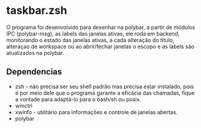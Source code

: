 # taskbar.zsh
O programa foi desenvolvido para desenhar na polybar, a partir de módulos IPC (polybar-msg), as labels das janelas ativas, ele roda em backend, monitorando o estado das janelas ativas, a cada alteração do título, alteraçao de workspace ou ao abrir/fechar janelas o escopo e as labels são atualizados na polybar.


## Dependencias
* zsh - não precisa ser seu shell padrão mas precisa estar instalado, pois é por meio dele que o programa garante a eficácia das chamadas, fique a vontade para adaptá-lo para o bash/sh ou posix.
* wmctrl
* xwinfo - utilitário para informações e controle de janelas abertas.
* polybar
